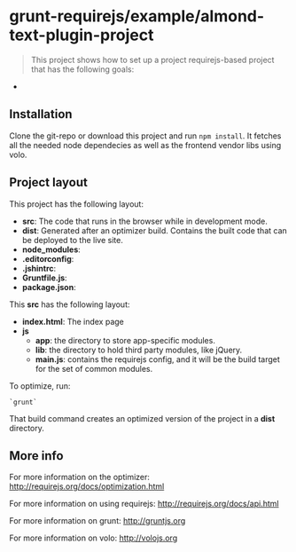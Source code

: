# grunt-requirejs/example/almond-text-plugin-project

> This project shows how to set up a project requirejs-based project that has the following goals:

*

## Installation

Clone the git-repo or download this project and run `npm install`.
It fetches all the needed node dependecies as well as the frontend vendor libs using volo.

## Project layout

This project has the following layout:

* **src**: The code that runs in the browser while in development mode.
* **dist**: Generated after an optimizer build. Contains the built code that can be deployed to the live site.
* **node_modules**:
* **.editorconfig**:
* **.jshintrc**:
* **Gruntfile.js**:
* **package.json**:

This **src** has the following layout:

* **index.html**: The index page
* **js**
    * **app**: the directory to store app-specific modules.
    * **lib**: the directory to hold third party modules, like jQuery.
    * **main.js**: contains the requirejs config, and it will be the build target for the set of common modules.

To optimize, run:

    `grunt`

That build command creates an optimized version of the project in a
**dist** directory.


## More info

For more information on the optimizer:
http://requirejs.org/docs/optimization.html

For more information on using requirejs:
http://requirejs.org/docs/api.html

For more information on grunt:
http://gruntjs.org

For more information on volo:
http://volojs.org
